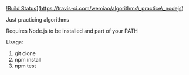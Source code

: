 [!Build Status](https://travis-ci.com/wemiao/algorithms_practice_nodejs.svg?branch=master)](https://travis-ci.com/wemiao/algorithms\_practice\_nodejs)

Just practicing algorithms

Requires Node.js to be installed and part of your PATH

Usage:
1) git clone 
2) npm install
3) npm test
